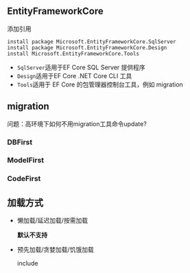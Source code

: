 ## EntityFrameworkCore

添加引用

```shell
install package Microsoft.EntityFrameworkCore.SqlServer
install package Microsoft.EntityFrameworkCore.Design
install Microsoft.EntityFrameworkCore.Tools
```

* ```SqlServer```适用于EF Core SQL Server 提供程序
* ```Design```适用于EF Core .NET Core CLI 工具
* ```Tools```适用于 EF Core 的包管理器控制台工具，例如 migration



## migration

问题：高环境下如何不用migration工具命令update?


### DBFirst

### ModelFirst

### CodeFirst


## 加载方式

* 懒加载/延迟加载/按需加载

  **默认不支持**
  


* 预先加载/贪婪加载/饥饿加载

  include



